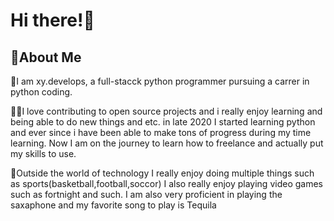 # Hi there!👋
## 🚀About Me
🐍I am xy.develops, a full-stacck python programmer pursuing a carrer in python coding.

👨‍💻I love contributing to open source projects and i really enjoy learning and being able to do new things and etc.
in late 2020 I started learning python and ever since i have been able to make tons of progress during my time learning.
Now I am on the journey to learn how to freelance and actually put my skills to use.

🎯Outside the world of technology I really enjoy doing multiple things such as sports(basketball,football,soccor) I also really enjoy
playing video games such as fortnight and such. I am also very proficient in playing the saxaphone and my favorite song to play is Tequila
